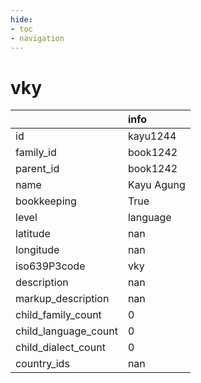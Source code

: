 ```yaml
---
hide:
- toc
- navigation
---
```

# vky
|                      | info       |
|:---------------------|:-----------|
| id                   | kayu1244   |
| family_id            | book1242   |
| parent_id            | book1242   |
| name                 | Kayu Agung |
| bookkeeping          | True       |
| level                | language   |
| latitude             | nan        |
| longitude            | nan        |
| iso639P3code         | vky        |
| description          | nan        |
| markup_description   | nan        |
| child_family_count   | 0          |
| child_language_count | 0          |
| child_dialect_count  | 0          |
| country_ids          | nan        |